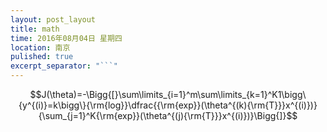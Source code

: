 ```yaml
---
layout: post_layout
title: math
time: 2016年08月04日 星期四
location: 南京
pulished: true
excerpt_separator: "```"
---
```


$$J(\theta)=-\Bigg{[}\sum\limits_{i=1}^m\sum\limits_{k=1}^K1\bigg\{y^{(i)}=k\bigg\}{\rm{log}}\dfrac{{\rm{exp}}(\theta^{(k){\rm{T}}}x^{(i)})}{\sum_{j=1}^K{\rm{exp}}(\theta^{(j){\rm{T}}}x^{(i)})}\Bigg{]}$$